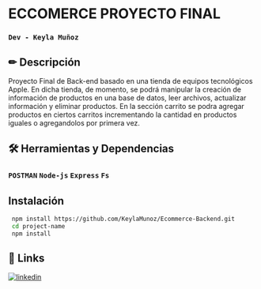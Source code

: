 # ECCOMERCE PROYECTO FINAL

### `Dev - Keyla Muñoz`


## ✏ Descripción

Proyecto Final de Back-end basado en una tienda de equipos tecnológicos Apple. En dicha tienda, de momento, se podrá manipular la creación de información de productos en una base de datos, leer archivos, actualizar información y eliminar productos. En la sección carrito se podra agregar productos en ciertos carritos incrementando la cantidad en productos iguales o agregandolos por primera vez. 


## 🛠 Herramientas y Dependencias

### `POSTMAN` `Node-js` `Express` `Fs`


## Instalación
```bash
 npm install https://github.com/KeylaMunoz/Ecommerce-Backend.git
 cd project-name
 npm install
```
## 🔗 Links

[![linkedin](https://img.shields.io/badge/linkedin-0A66C2?style=for-the-badge&logo=linkedin&logoColor=white)](https://www.linkedin.com/in/keyla-mu%C3%B1oz-1b1755287)
